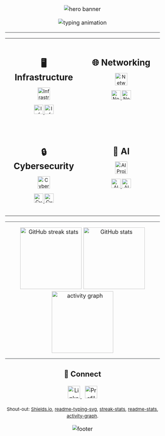 <!-- ====== README.md - Full code (paste into your profile README) ====== -->

<div style="font-size:18px; line-height:1.45;">

<!-- ====== HERO BANNER ====== -->
<p align="center">
  <img src="https://capsule-render.vercel.app/api?type=waving&height=260&color=0:00BFFF,100:7CFC00&text=Joshua%20Gonzalez&fontSize=56&fontAlign=50&fontAlignY=35&animation=twinkling" alt="hero banner"/>
</p>

<!-- ====== DYNAMIC TYPING (FIXED) ====== -->
<p align="center" style="margin-top:6px;">
  <img src="https://readme-typing-svg.demolab.com?font=Fira+Code&weight=700&pause=1000&center=true&vCenter=true&width=900&lines=Build+%E2%80%A2+Secure+%E2%80%A2+Automate;Hands-on+Labs+%7C+Guides+%7C+Cheat+Sheets;Infrastructure+%7C+Networking+%7C+Cybersecurity+%7C+AI" alt="typing animation"/>
</p>

<hr style="border:none;height:1px;background:#2f3437;margin:18px 0;">

<!-- ========================= QUADRANT LAYOUT ========================= -->
<table align="center" width="100%" style="max-width:1100px;">

<!-- INFRASTRUCTURE -->
<tr>
<td align="center" width="50%" valign="top" style="padding:22px;">
<h3 style="font-size:28px;margin-bottom:12px;">🖥️ Infrastructure</h3>

<p>
  <a href="https://github.com/JoshG-IT/JoshG-IT/tree/main/Infrastructure/Projects/Project1" title="Infrastructure Project 1">
    <img height="40" src="https://img.shields.io/badge/Project%201-687C9C?style=for-the-badge&labelColor=1F2225" alt="Infrastructure Project 1"/>
  </a>
</p>

<p style="margin-top:14px;">
  <a href="https://github.com/JoshG-IT/JoshG-IT/tree/main/Infrastructure/How-Tos" title="Infrastructure How-Tos">
    <img height="30" src="https://img.shields.io/badge/How--Tos-50555B?style=flat&labelColor=1F2225" alt="Infrastructure How-Tos"/>
  </a>
  <a href="https://github.com/JoshG-IT/JoshG-IT/tree/main/Infrastructure/Cheat-Sheets" title="Infrastructure Cheat Sheets">
    <img height="30" src="https://img.shields.io/badge/Cheat%20Sheets-50555B?style=flat&labelColor=1F2225" alt="Infrastructure Cheat Sheets"/>
  </a>
</p>
</td>

<!-- NETWORKING -->
<td align="center" width="50%" valign="top" style="padding:22px;">
<h3 style="font-size:28px;margin-bottom:12px;">🌐 Networking</h3>

<p>
  <a href="https://github.com/JoshG-IT/JoshG-IT/tree/main/Networking/Projects/Project1" title="Networking Project 1">
    <img height="40" src="https://img.shields.io/badge/Project%201-5F8D89?style=for-the-badge&labelColor=1F2225" alt="Networking Project 1"/>
  </a>
</p>

<p style="margin-top:14px;">
  <a href="https://github.com/JoshG-IT/JoshG-IT/tree/main/Networking/How-Tos" title="Networking How-Tos">
    <img height="30" src="https://img.shields.io/badge/How--Tos-50555B?style=flat&labelColor=1F2225" alt="Networking How-Tos"/>
  </a>
  <a href="https://github.com/JoshG-IT/JoshG-IT/tree/main/Networking/Cheat-Sheets" title="Networking Cheat Sheets">
    <img height="30" src="https://img.shields.io/badge/Cheat%20Sheets-50555B?style=flat&labelColor=1F2225" alt="Networking Cheat Sheets"/>
  </a>
</p>
</td>
</tr>

<!-- CYBERSECURITY + AI -->
<tr>
<td align="center" width="50%" valign="top" style="padding:22px;">
<h3 style="font-size:28px;margin-bottom:12px;">🔒 Cybersecurity</h3>

<p>
  <a href="https://github.com/JoshG-IT/JoshG-IT/tree/main/Cybersecurity/Projects/Project1" title="Cybersecurity Project 1">
    <img height="40" src="https://img.shields.io/badge/Project%201-7C6CA8?style=for-the-badge&labelColor=1F2225" alt="Cybersecurity Project 1"/>
  </a>
</p>

<p style="margin-top:14px;">
  <a href="https://github.com/JoshG-IT/JoshG-IT/tree/main/Cybersecurity/How-Tos" title="Cybersecurity How-Tos">
    <img height="30" src="https://img.shields.io/badge/How--Tos-50555B?style=flat&labelColor=1F2225" alt="Cybersecurity How-Tos"/>
  </a>
  <a href="https://github.com/JoshG-IT/JoshG-IT/tree/main/Cybersecurity/Cheat-Sheets" title="Cybersecurity Cheat Sheets">
    <img height="30" src="https://img.shields.io/badge/Cheat%20Sheets-50555B?style=flat&labelColor=1F2225" alt="Cybersecurity Cheat Sheets"/>
  </a>
</p>
</td>

<td align="center" width="50%" valign="top" style="padding:22px;">
<h3 style="font-size:28px;margin-bottom:12px;">🤖 AI</h3>

<p>
  <a href="https://github.com/JoshG-IT/JoshG-IT/tree/main/AI/Projects/Project1" title="AI Project 1">
    <img height="40" src="https://img.shields.io/badge/Project%201-AE9E63?style=for-the-badge&labelColor=1F2225" alt="AI Project 1"/>
  </a>
</p>

<p style="margin-top:14px;">
  <a href="https://github.com/JoshG-IT/JoshG-IT/tree/main/AI/How-Tos" title="AI How-Tos">
    <img height="30" src="https://img.shields.io/badge/How--Tos-50555B?style=flat&labelColor=1F2225" alt="AI How-Tos"/>
  </a>
  <a href="https://github.com/JoshG-IT/JoshG-IT/tree/main/AI/Cheat-Sheets" title="AI Cheat Sheets">
    <img height="30" src="https://img.shields.io/badge/Cheat%20Sheets-50555B?style=flat&labelColor=1F2225" alt="AI Cheat Sheets"/>
  </a>
</p>
</td>
</tr>
</table>

<hr style="border:none;height:1px;background:#2f3437;margin:18px 0;">

<!-- ========================== STATS ============================ -->
<div align="center" style="margin:16px 0;">
  <img height="200" src="https://streak-stats.demolab.com?user=JoshG-IT&theme=highcontrast&hide_border=true&background=000000" alt="GitHub streak stats"/>
  <img height="200" src="https://github-readme-stats.vercel.app/api?username=JoshG-IT&show_icons=true&theme=radical&hide_border=true&bg_color=000000" alt="GitHub stats"/>
  <img height="200" src="https://github-readme-activity-graph.vercel.app/graph?username=JoshG-IT&theme=react-dark&area=true&hide_border=true&bg_color=000000" alt="activity graph"/>
</div>

<hr style="border:none;height:1px;background:#2f3437;margin:18px 0;">

<!-- ============================ CONNECT ============================= -->
<h2 align="center" style="font-size:24px;">🔗 Connect</h2>
<p align="center" style="margin-top:8px;">
  <a href="https://www.linkedin.com/in/gjhi/" title="LinkedIn">
    <img height="40" src="https://img.shields.io/badge/LinkedIn-4A90E2?style=for-the-badge&labelColor=1F2225&logo=linkedin&logoColor=white" alt="LinkedIn"/>
  </a>
  &nbsp;
  <img height="40" src="https://komarev.com/ghpvc/?username=JoshG-IT&style=for-the-badge&color=4a9eff" alt="Profile views"/>
</p>

<!-- ============================ CREDITS ============================= -->
<p align="center" style="margin-top:14px;"><sub>
  Shout-out: <a href="https://shields.io/">Shields.io</a>,
  <a href="https://github.com/DenverCoder1/readme-typing-svg">readme-typing-svg</a>,
  <a href="https://github.com/DenverCoder1/github-readme-streak-stats">streak-stats</a>,
  <a href="https://github.com/anuraghazra/github-readme-stats">readme-stats</a>,
  <a href="https://github.com/Ashutosh00710/github-readme-activity-graph">activity-graph</a>.
</sub></p>

<!-- ====== FOOTER ====== -->
<p align="center" style="margin-top:18px;">
  <img src="https://capsule-render.vercel.app/api?type=waving&height=160&color=0:7CFC00,100:00BFFF&section=footer" alt="footer"/>
</p>

</div>
